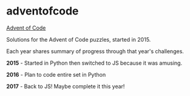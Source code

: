 # adventofcode
[Advent of Code](http://adventofcode.com)

Solutions for the Advent of Code puzzles, started in 2015.

Each year shares summary of progress through that year's challenges.


**2015** - Started in Python then switched to JS because it was amusing.

**2016** - Plan to code entire set in Python

**2017** - Back to JS! Maybe complete it this year!
